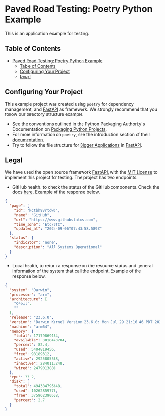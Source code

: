 # Paved Road Testing: Poetry Python Example

This is an application example for testing.

## Table of Contents

- [Paved Road Testing: Poetry Python Example](#paved-road-testing-poetry-python-example)
  - [Table of Contents](#table-of-contents)
  - [Configuring Your Project](#configuring-your-project)
  - [Legal](#legal)

## Configuring Your Project

This example project was created using `poetry` for dependency management, and [FastAPI](https://fastapi.tiangolo.com/) as framework. We strongly recommend that you follow our directory structure example.

- See the conventions outlined in the Python Packaging Authority's Documentation on [Packaging Python Projects](https://packaging.python.org/tutorials/packaging-projects/).
- For more information on `poetry`, see the introduction section of their [documentation](https://python-poetry.org/docs/).
- Try to follow the file structure for [Bigger Applications](https://fastapi.tiangolo.com/tutorial/bigger-applications/) in [FastAPI](https://fastapi.tiangolo.com/).

## Legal

We have used the open source framework [FastAPI](https://fastapi.tiangolo.com/), with the [MIT License](https://github.com/fastapi/fastapi?tab=MIT-1-ov-file#readme) to implement this project for testing. The project has two endpoints.

- GitHub health, to check the status of the GitHub components. Check the docs [here](https://www.githubstatus.com/api). Example of the response below.

```json
{
  "page": {
    "id": "kctbh9vrtdwd",
    "name": "GitHub",
    "url": "https://www.githubstatus.com",
    "time_zone": "Etc/UTC",
    "updated_at": "2024-09-06T07:43:58.589Z"
  },
  "status": {
    "indicator": "none",
    "description": "All Systems Operational"
  }
}
```

- Local health, to return a response on the resource status and general information of the system that call the endpoint. Example of the response below.

```json
{
  "system": "Darwin",
  "processor": "arm",
  "architecture": [
    "64bit",
    ""
  ],
  "release": "23.6.0",
  "version": "Darwin Kernel Version 23.6.0: Mon Jul 29 21:16:46 PDT 2024; root:xnu-10063.141.2~1/RELEASE_ARM64_T8112",
  "machine": "arm64",
  "memory": {
    "total": 17179869184,
    "available": 3018440704,
    "percent": 82.4,
    "used": 5404819456,
    "free": 98189312,
    "active": 2925805568,
    "inactive": 2840117248,
    "wired": 2479013888
  },
  "cpu": 37.2,
  "disk": {
    "total": 494384795648,
    "used": 10262859776,
    "free": 375962390528,
    "percent": 2.7
  }
}
```
